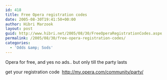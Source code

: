 ```yaml
---
id: 418
title: Free Opera registration codes
date: 2005-08-30T19:41:50+00:00
author: Hibri Marzook
layout: post
guid: http://www.hibri.net/2005/08/30/FreeOperaRegistrationCodes.aspx
permalink: /2005/08/30/free-opera-registration-codes/
categories:
  - 'Odds &amp; Sods'
---
```

Opera for free, and yes no ads.. but only till the party lasts

get your registration code&nbsp; <http://my.opera.com/community/party/>